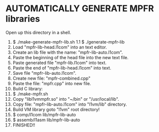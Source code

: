 AUTOMATICALLY GENERATE MPFR libraries
=====================================
Open up this directory in a shell.

1. $ ./make-generate-mpfr-lib.sh
1.1 $ ./generate-mpfr-lib
2. Load "mpfr-lib-head.l1com" into an text editor.
3. Create an lib file with the name: "mpfr-lib-auto.l1com".
4. Paste the beginning of the head file into the new text file.
5. Paste generated file "mpfr-lib.l1com" into text.
6. Paste the end of "mpfr-lib-head.l1com" into text.
7. Save file "mpfr-lib-auto.l1com".
8. Create new file: "mpfr-combined.cpp"
9. Paste the file: "mpfr.cpp" into new file.
10. Build C library:
11. $ ./make-mpfr.sh
12. Copy "libl1vmmpfr.so" into "~/bin" or "/usr/local/lib".
13. Copy file: "mpfr-lib-auto.l1com" into "l1vm/lib" directory.
13. Build VM library goto "l1vm" root directory!
14. $ comp/l1com lib/mpfr-lib-auto
15. $ assemb/l1asm lib/mpfr-lib-auto
16. FINISHED!!
